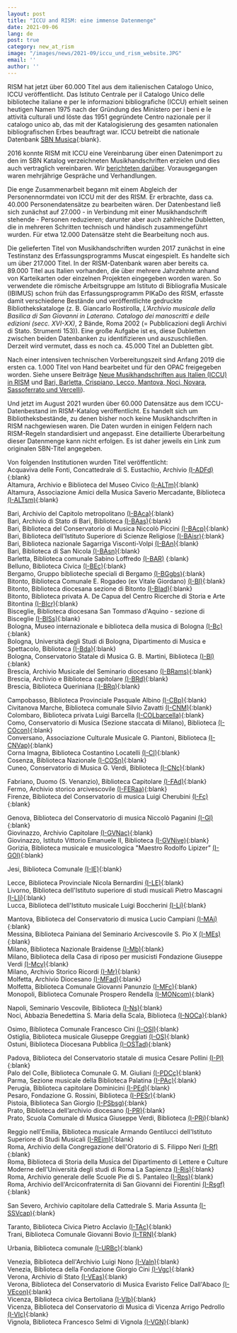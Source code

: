```yaml
---
layout: post
title: "ICCU and RISM: eine immense Datenmenge"
date: 2021-09-06
lang: de
post: true
category: new_at_rism
image: "/images/news/2021-09/iccu_und_rism_website.JPG"
email: ''
author: ''
---
```


RISM hat jetzt über 60.000 Titel aus dem italienischen Catalogo Unico, ICCU veröffentlicht. Das Istituto Centrale per il Catalogo Unico delle biblioteche italiane e per le informazioni bibliografiche (ICCU) erhielt seinen heutigen Namen 1975 nach der Gründung des Ministero per i beni e le attività culturali und löste das 1951 gegründete Centro nazionale per il catalogo unico ab, das mit der Katalogisierung des gesamten nationalen bibliografischen Erbes beauftragt war. ICCU betreibt die nationale Datenbank [SBN Musica](https://opac.sbn.it/opacsbn/opac/iccu/free.jsp){:blank}.  

2016 konnte RISM mit ICCU eine Vereinbarung über einen Datenimport zu den im SBN Katalog verzeichneten Musikhandschriften erzielen und dies auch vertraglich vereinbaren. Wir [berichteten darüber](/new_at_rism/2016/09/26/agreement-signed-between-iccu-iaml-italy-and-rism.html). Vorausgegangen waren mehrjährige Gespräche und Verhandlungen.

Die enge Zusammenarbeit begann mit einem Abgleich der Personennormdatei von ICCU mit der des RISM. Er erbrachte, dass ca. 40.000 Personendatensätze zu bearbeiten wären. Der Datenbestand ließ sich zunächst auf 27.000 - in Verbindung mit einer Musikhandschrift stehende - Personen reduzieren; darunter aber auch zahlreiche Dubletten, die in mehreren Schritten technisch und händisch zusammengeführt wurden. Für etwa 12.000 Datensätze steht die Bearbeitung noch aus.  

Die gelieferten Titel von Musikhandschriften wurden 2017 zunächst in eine Testinstanz des Erfassungsprogramms Muscat eingespielt. Es handelte sich um über 217.000 Titel. In der RISM-Datenbank waren aber bereits ca. 89.000 Titel aus Italien vorhanden, die über mehrere Jahrzehnte anhand von Karteikarten oder einzelnen Projekten eingegeben worden waren. So verwendete die römische Arbeitsgruppe am Istituto di Bibliografia Musi­cale (IBIMUS) schon früh das Erfassungsprogramm PIKaDo des RISM, erfasste damit verschiedene Bestände und veröffentlichte gedruckte Bibliothekskataloge (z. B. Giancarlo Rostirolla, _L’Archivio musicale della Basilica di San Giovanni in Laterano. Catalogo dei manoscritti e delle edizioni (secc. XVI-XX)_, 2 Bände, Roma 2002 (= Pubblicazioni degli Archivi di Stato. Strumenti 153)). 
Eine große Aufgabe ist es, diese Dubletten zwischen beiden Datenbanken zu identifizieren und auszuschließen. Derzeit wird vermutet, dass es noch ca. 45.000 Titel an Dubletten gibt.  

Nach einer intensiven technischen Vorbereitungszeit sind Anfang 2019 die ersten ca. 1.000 Titel von Hand bearbeitet und für den OPAC freigegeben worden. Siehe unsere Beiträge [Neue Musikhandschriften aus Italien (ICCU) in RISM](/new_at_rism/2019/08/08/new-music-manuscripts-from-italy-iccu-in-rism.html) und [Bari, Barletta, Crispiano, Lecco, Mantova, Noci, Novara, Sassoferrato und Vercelli](library_collections/2019/12/05/bari-barletta-crispiano-lecco-mantova-noci-novara.html)).  

Und jetzt im August 2021 wurden über 60.000 Datensätze aus dem ICCU-Datenbestand im RISM-Katalog veröffentlicht. Es handelt sich um Bibliotheksbestände, zu denen bisher noch keine Musikhandschriften in RISM nachgewiesen waren. Die Daten wurden in einigen Feldern nach RISM-Regeln standardisiert und angepasst. Eine detaillierte Überarbeitung dieser Datenmenge kann nicht erfolgen. Es ist daher jeweils ein Link zum originalen SBN-Titel angegeben.  

Von folgenden Institutionen wurden Titel veröffentlicht:  
Acquaviva delle Fonti, Concattedrale di S. Eustachio, Archivio [(I-ADFd)](https://opac.rism.info/search?View=rism&siglum=I-ADFd){:blank}  
Altamura, Archivio e Biblioteca del Museo Civico [(I-ALTm)](https://opac.rism.info/search?View=rism&siglum=I-ALTm){:blank}  
Altamura, Associazione Amici della Musica Saverio Mercadante, Biblioteca [(I-ALTsm)](https://opac.rism.info/search?View=rism&siglum=I-ALTsm){:blank}  

Bari, Archivio del Capitolo metropolitano [(I-BAca)](https://opac.rism.info/search?View=rism&siglum=I-BAca){:blank}  
Bari, Archivio di Stato di Bari, Biblioteca [(I-BAas)](https://opac.rism.info/search?View=rism&siglum=I-BAas){:blank}  
Bari, Biblioteca del Conservatorio di Musica Niccolò Piccini [(I-BAcp)](https://opac.rism.info/search?View=rism&siglum=I-BAcp){:blank}  
Bari, Biblioteca dell'Istituto Superiore di Scienze Religiose [(I-BAisr)](https://opac.rism.info/search?View=rism&siglum=I-BAisr){:blank}  
Bari, Biblioteca nazionale Sagarriga Visconti-Volpi [(I-BAn)](https://opac.rism.info/search?View=rism&siglum=I-BAn){:blank}  
Bari, Biblioteca di San Nicola [(I-BAsn)](https://opac.rism.info/search?View=rism&siglum=I-BAsn){:blank}  
Barletta, Biblioteca comunale Sabino Loffredo [(I-BAR)](https://opac.rism.info/search?View=rism&siglum=I-BAR) {:blank}  
Belluno, Biblioteca Civica [(I-BEc)](https://opac.rism.info/search?View=rism&siglum=I-BEc){:blank}  
Bergamo, Gruppo biblioteche speciali di Bergamo [(I-BGgbs)](https://opac.rism.info/search?View=rism&siglum=I-BGgbs){:blank}  
Bitonto, Biblioteca Comunale E. Rogadeo (ex Vitale Giordano) [(I-BI)](https://opac.rism.info/search?View=rism&siglum=I-BI){:blank}  
Bitonto, Biblioteca diocesana sezione di Bitonto [(I-BIad)](https://opac.rism.info/search?View=rism&siglum=I-BIad){:blank}  
Bitonto, Biblioteca privata A. De Capua del Centro Ricerche di Storia e Arte Bitontina [(I-BIcr)](https://opac.rism.info/search?View=rism&siglum=I-BIcr){:blank}  
Bisceglie, Biblioteca diocesana San Tommaso d'Aquino - sezione di Bisceglie [(I-BISs)](https://opac.rism.info/search?View=rism&siglum=I-BISs){:blank}  
Bologna, Museo internazionale e biblioteca della musica di Bologna [(I-Bc)](https://opac.rism.info/search?View=rism&siglum=I-Bc){:blank}  
Bologna, Università degli Studi di Bologna, Dipartimento di Musica e Spettacolo, Biblioteca [(I-Bda)](https://opac.rism.info/search?View=rism&siglum=I-Bda){:blank}  
Bologna, Conservatorio Statale di Musica G. B. Martini, Biblioteca [(I-Bl)](https://opac.rism.info/search?View=rism&siglum=I-Bl){:blank}  
Brescia, Archivio Musicale del Seminario diocesano [(I-BRams)](https://opac.rism.info/search?View=rism&siglum=I-BRams){:blank}  
Brescia, Archivio e Biblioteca capitolare [(I-BRd)](https://opac.rism.info/search?View=rism&siglum=I-BRd){:blank}  
Brescia, Biblioteca Queriniana [(I-BRq)](https://opac.rism.info/search?View=rism&siglum=I-BRq){:blank}  

Campobasso, Biblioteca Provinciale Pasquale Albino [(I-CBp)](https://opac.rism.info/search?View=rism&siglum=I-CBp){:blank}  
Civitanova Marche, Biblioteca comunale Silvio Zavatti [(I-CNM)](https://opac.rism.info/search?View=rism&siglum=I-CNM){:blank}  
Colombaro, Biblioteca privata Luigi Barcella [(I-COLbarcella)](https://opac.rism.info/search?View=rism&siglum=I-COLbarcella){:blank}  
Como, Conservatorio di Musica (Sezione staccata di Milano), Biblioteca [(I-COcon)](https://opac.rism.info/search?View=rism&siglum=I-COcon){:blank}  
Conversano, Associazione Culturale Musicale G. Piantoni, Biblioteca [(I-CNVap)](https://opac.rism.info/search?View=rism&siglum=I-CNVap){:blank}  
Corna Imagna, Biblioteca Costantino Locatelli [(I-CI)](https://opac.rism.info/search?View=rism&siglum=I-CI){:blank}  
Cosenza, Biblioteca Nazionale [(I-COSn)](https://opac.rism.info/search?View=rism&siglum=I-COSn){:blank}  
Cuneo, Conservatorio di Musica G. Verdi, Biblioteca [(I-CNc)](https://opac.rism.info/search?View=rism&siglum=I-CNc){:blank}  

Fabriano, Duomo (S. Venanzio), Biblioteca Capitolare [(I-FAd)](https://opac.rism.info/search?View=rism&siglum=I-FAd){:blank}  
Fermo, Archivio storico arcivescovile [(I-FERaa)](https://opac.rism.info/search?View=rism&siglum=I-FERaa){:blank}  
Firenze, Biblioteca del Conservatorio di musica Luigi Cherubini [(I-Fc)](https://opac.rism.info/search?View=rism&siglum=I-Fc){:blank}  

Genova, Biblioteca del Conservatorio di musica Niccolò Paganini [(I-Gl)](https://opac.rism.info/search?View=rism&siglum=I-Gl){:blank}  
Giovinazzo, Archivio Capitolare [(I-GVNac)](https://opac.rism.info/search?View=rism&siglum=I-GVNac){:blank}  
Giovinazzo, Istituto Vittorio Emanuele II, Biblioteca [(I-GVNive)](https://opac.rism.info/search?View=rism&siglum=I-GVNive){:blank}  
Gorizia, Biblioteca musicale e musicologica "Maestro Rodolfo Lipizer” [(I-GOl)](https://opac.rism.info/search?View=rism&siglum=I-GOl){:blank}  

Jesi, Biblioteca Comunale [(I-IE)](https://opac.rism.info/search?View=rism&siglum=I-IE){:blank}  

Lecce, Biblioteca Provinciale Nicola Bernardini [(I-LE)](https://opac.rism.info/search?View=rism&siglum=I-LE){:blank}  
Livorno, Biblioteca dell'Istituto superiore di studi musicali Pietro Mascagni [(I-LIi)](https://opac.rism.info/search?View=rism&siglum=I-LIi){:blank}  
Lucca, Biblioteca dell'Istituto musicale Luigi Boccherini [(I-Li)](https://opac.rism.info/search?View=rism&siglum=I-Li){:blank}  

Mantova, Biblioteca del Conservatorio di musica Lucio Campiani [(I-MAi)](https://opac.rism.info/search?View=rism&siglum=I-MAi){:blank}  
Messina, Biblioteca Painiana del Seminario Arcivescovile S. Pio X [(I-MEs)](https://opac.rism.info/search?View=rism&siglum=I-MEs){:blank}  
Milano, Biblioteca Nazionale Braidense [(I-Mb)](https://opac.rism.info/search?View=rism&siglum=I-Mb){:blank}  
Milano, Biblioteca della Casa di riposo per musicisti Fondazione Giuseppe Verdi [(I-Mcv)](https://opac.rism.info/search?View=rism&siglum=I-Mcv){:blank}  
Milano, Archivio Storico Ricordi [(I-Mr)](https://opac.rism.info/search?View=rism&siglum=I-Mr){:blank}  
Molfetta, Archivio Diocesano [(I-MFad)](https://opac.rism.info/search?View=rism&siglum=I-MFad){:blank}  
Molfetta, Biblioteca Comunale Giovanni Panunzio [(I-MFc)](https://opac.rism.info/search?View=rism&siglum=I-MFc){:blank}  
Monopoli, Biblioteca Comunale Prospero Rendella [(I-MONcom)](https://opac.rism.info/search?View=rism&siglum=I-MONcom){:blank}  

Napoli, Seminario Vescovile, Biblioteca [(I-Ns)](https://opac.rism.info/search?View=rism&siglum=I-Ns){:blank}  
Noci, Abbazia Benedettina S. Maria della Scala, Biblioteca [(I-NOCa)](https://opac.rism.info/search?View=rism&siglum=I-NOCa){:blank}  

Osimo, Biblioteca Comunale Francesco Cini [(I-OSI)](https://opac.rism.info/search?View=rism&siglum=I-OSI){:blank}  
Ostiglia, Biblioteca musicale Giuseppe Greggiati [(I-OS)](https://opac.rism.info/search?View=rism&siglum=I-OS){:blank}  
Ostuni, Biblioteca Diocesana Pubblica [(I-OSTad)](https://opac.rism.info/search?View=rism&siglum=I-OSTad){:blank}  

Padova, Biblioteca del Conservatorio statale di musica Cesare Pollini [(I-Pl)](https://opac.rism.info/search?View=rism&siglum=I-Pl){:blank}  
Palo del Colle, Biblioteca Comunale G. M. Giuliani [(I-PDCc)](https://opac.rism.info/search?View=rism&siglum=I-PDCc){:blank}  
Parma, Sezione musicale della Biblioteca Palatina [(I-PAc)](https://opac.rism.info/search?View=rism&siglum=I-PAc){:blank}  
Perugia, Biblioteca capitolare Dominicini [(I-PEd)](https://opac.rism.info/search?View=rism&siglum=I-PEd){:blank}  
Pesaro, Fondazione G. Rossini, Biblioteca [(I-PESr)](https://opac.rism.info/search?View=rism&siglum=I-PESr){:blank}  
Pistoia, Biblioteca San Giorgio [(I-PSbsg)](https://opac.rism.info/search?View=rism&siglum=I-PSbsg){:blank}  
Prato, Biblioteca dell’archivio diocesano [(I-PR)](https://opac.rism.info/search?View=rism&siglum=I-PR){:blank}  
Prato, Scuola Comunale di Musica Giuseppe Verdi, Biblioteca [(I-PRi)](https://opac.rism.info/search?View=rism&siglum=I-PRi){:blank}  

Reggio nell'Emilia, Biblioteca musicale Armando Gentilucci dell'Istituto Superiore di Studi Musicali [(I-REim)](https://opac.rism.info/search?View=rism&siglum=I-REim){:blank}  
Roma, Archivio della Congregazione dell'Oratorio di S. Filippo Neri [(I-Rf)](https://opac.rism.info/search?View=rism&siglum=I-Rf){:blank}  
Roma, Biblioteca di Storia della Musica del Dipartimento di Lettere e Culture Moderne dell'Università degli studi di Roma La Sapienza [(I-Ris)](https://opac.rism.info/search?View=rism&siglum=I-Ris){:blank}  
Roma, Archivio generale delle Scuole Pie di S. Pantaleo [(I-Rps)](https://opac.rism.info/search?View=rism&siglum=I-Rps){:blank}  
Roma, Archivio dell'Arciconfraternita di San Giovanni dei Fiorentini [(I-Rsgf)](https://opac.rism.info/search?View=rism&siglum=I-Rsgf){:blank}  

San Severo, Archivio capitolare della Cattedrale S. Maria Assunta [(I-SSVcap)](https://opac.rism.info/search?View=rism&siglum=I-SSVcap){:blank}  

Taranto, Biblioteca Civica Pietro Acclavio [(I-TAc)](https://opac.rism.info/search?View=rism&siglum=I-TAc){:blank}  
Trani, Biblioteca Comunale Giovanni Bovio [(I-TRN)](https://opac.rism.info/search?View=rism&siglum=I-TRN){:blank}  

Urbania, Biblioteca comunale [(I-URBc)](https://opac.rism.info/search?View=rism&siglum=I-URBc){:blank}  

Venezia, Biblioteca dell'Archivio Luigi Nono [(I-Valn)](https://opac.rism.info/search?View=rism&siglum=I-Valn){:blank}  
Venezia, Biblioteca della Fondazione Giorgio Cini [(I-Vgc)](https://opac.rism.info/search?View=rism&siglum=I-Vgc){:blank}  
Verona, Archivio di Stato [(I-VEas)](https://opac.rism.info/search?View=rism&siglum=I-VEas){:blank}  
Verona, Biblioteca del Conservatorio di Musica Evaristo Felice Dall'Abaco [(I-VEcon)](https://opac.rism.info/search?View=rism&siglum=I-VEcon){:blank}  
Vicenza, Biblioteca civica Bertoliana [(I-VIb)](https://opac.rism.info/search?View=rism&siglum=I-VIb){:blank}  
Vicenza, Biblioteca del Conservatorio di Musica di Vicenza Arrigo Pedrollo [(I-VIc)](https://opac.rism.info/search?View=rism&siglum=I-VIc){:blank}  
Vignola, Biblioteca Francesco Selmi di Vignola [(I-VGN)](https://opac.rism.info/search?View=rism&siglum=I-VGN){:blank}  
